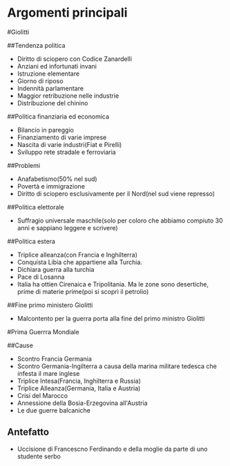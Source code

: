 # Argomenti principali

#Giolitti

##Tendenza politica
* Diritto di sciopero con Codice Zanardelli
* Anziani ed infortunati invani
* Istruzione elementare
* Giorno di riposo
* Indennità parlamentare
* Maggior retribuzione nelle industrie
* Distribuzione del chinino

##Politica finanziaria ed economica
* Bilancio in pareggio
* Finanziamento di varie imprese
* Nascita di varie industri(Fiat e Pirelli)
* Sviluppo rete stradale e ferroviaria

##Problemi
* Anafabetismo(50% nel sud)
* Povertà e immigrazione
* Diritto di sciopero esclusivamente per il Nord(nel sud viene represso)

##Politica elettorale
* Suffragio universale maschile(solo per coloro che abbiamo compiuto 30 anni e sappiano leggere e scrivere)

##Politica estera
* Triplice alleanza(con Francia e Inghilterra)
* Conquista Libia che appartiene alla Turchia.
* Dichiara guerra alla turchia
* Pace di Losanna
* Italia ha ottien Cirenaica e Tripolitania. Ma le zone sono desertiche, prime di materie prime(poi si scoprì il petrolio)

##Fine primo ministero Giolitti
* Malcontento per la guerra porta alla fine del primo ministro Giolitti



#Prima Guerrra Mondiale

##Cause
* Scontro Francia Germania
* Scontro Germania-Ingilterra a causa della marina militare tedesca che infesta il mare inglese
* Triplice Intesa(Francia, Inghilterra e Russia)
* Triplice Alleanza(Germania, Italia e Austria)
* Crisi del Marocco
* Annessione della Bosia-Erzegovina all'Austria
* Le due guerre balcaniche

## Antefatto
* Uccisione di Francescno Ferdinando e della moglie da parte di uno studente serbo
